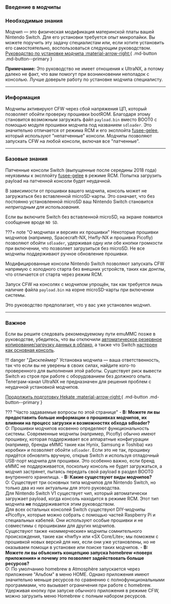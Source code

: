 ### **Введение в модчипы**

### **Необходимые знания**
Модчип — это физическая модификация материнской платы вашей Nintendo Switch. Для его установки требуется опыт микропайки. Вы можете поручить эту задачу специалистам или, если хотите установить его самостоятельно, воспользоваться следующим руководством.
[Руководство по установке модчипа :material-arrow-right:](https://guide.nx-modchip.info/){ .md-button .md-button--primary }

**Примечание:** Это руководство не имеет отношения к UltraNX, а потому далеко не факт, что вам помогут при возникновении неполадок с консолью. Лучше доверьте работу по установке модчипа специалисту.

-----

### **Информация**

Модчипы активируют CFW через сбой напряжения ЦП, который позволяет обойти проверку прошивки bootROM. Благодаря этому становится возможным загружать файл ``payload.bin`` вместо BOOT0 с помощью модуля прошивки модчипа под названием `sdloader`. Это значительно отличается от режима RCM и его эксплойта [fusee-gelee](https://github.com/Qyriad/fusee-launcher/blob/master/report/fusee_gelee.md), который используют "непатченные" консоли.
Модчипы позволяют запускать CFW на любой консоли, включая все "патченные".

-----

### **Базовые знания**

Патченные консоли Switch (выпущенные после середины 2018 года) неуязвимы к эксплойту [fusee-gelee](https://github.com/Qyriad/fusee-launcher/blob/master/report/fusee_gelee.md) в режиме RCM. Попытка загрузить payload на патченной консоли будет неудачной.

В зависимости от прошивки вашего модчипа, консоль может не загружаться без вставленной microSD-карты.
Это означает, что без постоянно установленной microSD ваш Nintendo Switch становится *непригодным для использования*.

Если вы включите Switch без вставленной microSD, на экране появится сообщение вроде `NO SD`.

???+ note "О модчипах и версиях их прошивки"
Некоторые прошивки модчипов (например, Spacecraft-NX, Hwfly-NX и прошивка Picofly) позволяют обойти `sdloader`, удерживая одну или обе кнопки громкости при включении, что позволяет загрузиться без microSD. Не все модчипы поддерживают ручное обновление прошивки.

Модифицированные консоли Nintendo Switch позволяют запускать CFW напрямую с холодного старта без внешних устройств, таких как донглы, что отличается от старта через режим RCM.

Запуск CFW на консолях с модчипом упрощён, так как требуется лишь наличие файла `payload.bin` на корне microSD-карты при включении системы.

Это руководство предполагает, что у вас уже установлен модчип.

-----

### **Важное**

Если вы решите следовать рекомендуемому пути emuMMC позже в руководстве, убедитесь, что вы отключили [автоматическое резервное копирование/загрузку данных в облако](https://www.nintendo.co.uk/Support/Nintendo-Switch/How-to-Enable-Disable-Automatic-Save-Data-Backups-and-Downloads-1434310.html), а также что Switch [настроен как основная консоль](https://en-americas-support.nintendo.com/app/answers/detail/a_id/22453/~/how-to-change-the-primary-console-for-your-nintendo-account).

!!! danger "Дисклеймер"
    Установка модчипа — ваша ответственность, так что если вы не уверены в своих силах, найдите кого-то проверенного для выполнения этой работы.
    Существует риск вывести Switch из строя при работе с оборудованием без должного опыта.
    Телеграм-канал UltraNX не предназначен для решения проблем с неудачной установкой модчипов.

[Продолжить подготовку Hekate :material-arrow-right:](preparing_hekate.md){ .md-button .md-button--primary }

??? "Часто задаваемые вопросы по этой странице"
      - **В: Можете ли вы предоставить больше информации о прошивках модчипов, их влиянии на процесс загрузки и возможностях обхода sdloader?** <br>
            О: Прошивки модчипов косвенно определяют функциональность системы.
            Современные модчипы (например, Picofly) обычно имеют прошивку, которая поддерживает все аппаратные конфигурации (например, бренды eMMC такие как Hynix, Samsung и Toshiba) «из коробки» и позволяет обойти `sdloader`.
            Если это не так, прошивку придётся обновлять вручную, открыв Switch и используя отладочный USB-порт модчипа для прошивки.
            Это особенно важно, если бренд eMMC не поддерживается, поскольку консоль не будет загружаться, а модчип застрянет, пытаясь передать свой payload в раздел BOOT0 внутреннего хранилища.
      - **В: Какие существуют виды модчипов?** <br>
            О: Существует три основных типа модчипов для Nintendo Switch, но только два из них актуальны для этого руководства.<br>
            Для Nintendo Switch V1 существует чип, который автоматически загружает payload, когда консоль находится в режиме RCM. Этот тип модчипа **не** поддерживается этим руководством.<br>
            Для всех остальных консолей Switch существуют DIY-модчипы «Picofly», которые можно собрать с помощью частей Raspberry Pi и специальных кабелей. Они используют особые прошивки и не совместимы с прошивками для других модчипов.<br>
            Существуют также «коммерческие» модчипы сомнительного происхождения, такие как «hwfly» или «SX Core/Lite»; мы поможем с прошивкой новых версий для них, если они уже установлены, но не оказываем помощи в установке или поиске таких модчипов.
      - **В: Можете ли вы объяснить концепцию запуска homebrew «поверх приложения» и почему это позволяет задействовать больше ресурсов?** <br>
            О: По умолчанию homebrew в Atmosphère запускается через приложение "Альбом" в меню HOME. Однако приложения имеют значительно меньше ресурсов по сравнению с полнофункциональными программами, что вызывает ограничения при работе с homebrew. Удерживая кнопку при запуске обычного приложения в режиме CFW, можно загрузить меню Homebrew с полным набором ресурсов.
